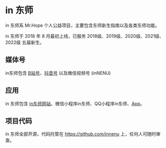 # in 东师

in 东师系 Mr.Hope 个人公益项目，主要包含东师新生指南以及各类东师功能。

in 东师于 2018 年 8 月最初上线，已服务 2018级、2019级、2020级、2021级、2022级 五届新生。

## 媒体号

in东师包含 [B站号](https://space.bilibili.com/34022713)、[抖音号](https://www.douyin.com/user/MS4wLjABAAAAPAcFHk63XQu1lXzE1T1aW0QoOs1Upg6aQxT5kFoZJ6a4VqVWx0pEd26Exn-4FnDb) 以及微信视频号 (inNENU)

## 应用

in 东师包含 [in东师网站](https://innenu.com)、微信小程序in东师、QQ小程序in东师、[App](https://innenu.oss-cn-beijing.aliyuncs.com/innenu%20v5.4.0-230622.apk)。

## 项目代码

in 东师全部开源，代码托管在 <https://github.com/innenu> 上，任何人可随时审查。
